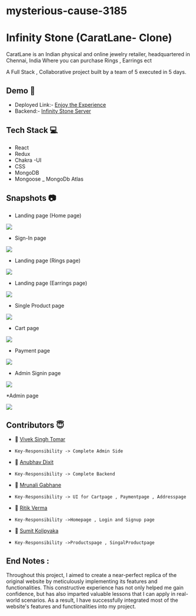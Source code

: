 # mysterious-cause-3185


# Infinity Stone  (CaratLane- Clone)

CaratLane is an Indian physical and online jewelry retailer, headquartered in Chennai, India
Where you can purchase Rings , Earrings ect

A Full Stack , Collaborative project built by a team of 5 executed in 5 days.


## Demo  🎥

- Deployed Link:- [Enjoy the Experience](https://infinity-stone.vercel.app/)
- Backend:- [Infinity Stone Server](https://red-worried-dove.cyclic.app/)

## Tech Stack 💻

- React
- Redux
- Chakra -UI
- CSS
- MongoDB
- Mongoose
_ MongoDb Atlas

## Snapshots :camera:
* Landing page (Home page) 


<img src="./Frontend/infinity-stone/src/ImageData/home.png"/>

* Sign-In page
 

<img src="./Frontend/infinity-stone/src/ImageData/signin.png"/>

* Landing page (Rings page) 

<img src="./Frontend/infinity-stone/src/ImageData/rings.png"/>


* Landing page (Earrings page) 


<img src="./Frontend/infinity-stone/src/ImageData/earrings.png"/>




* Single Product page



<img src="./Frontend/infinity-stone/src/ImageData/singal.png"/>


* Cart page

 

<img src="./Frontend/infinity-stone/src/ImageData/cartpage.png"/>

* Payment page



<img src="./Frontend/infinity-stone/src/ImageData/payment.png"/>

* Admin Signin page


<img src="./Frontend/infinity-stone/src/ImageData/adminlogin.png"/>


*Admin page


<img src="./Frontend/infinity-stone/src/ImageData/adminpage.png"/>





## Contributors  😇


- 👤 [Vivek Singh Tomar](https://github.com/VivekTomar03)

-     Key-Responsibility -> Complete Admin Side

- 👤 [Anubhav Dixit](https://github.com/Anubhav0391)

-     Key-Responsibility -> Complete Backend

- 👤 [Mrunali Gabhane](https://github.com/MrunaliGabhane)

-     Key-Responsibility -> UI for Cartpage , Paymentpage , Addresspage 

- 👤 [Ritik Verma](https://github.com/Ritikve03)
-     Key-Responsibility ->Homepage , Login and Signup page

- 👤 [Sumit Kolipyaka](https://github.com/SG-Kolipyaka)

-     Key-Responsibility ->Productspage , SingalProductpage



## End Notes :

Throughout this project, I aimed to create a near-perfect replica of the original website by meticulously implementing its features and functionalities. This constructive experience has not only helped me gain confidence, but has also imparted valuable lessons that I can apply in real-world scenarios. As a result, I have successfully integrated most of the website's features and functionalities into my project.
